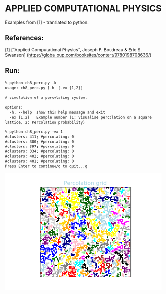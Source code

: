 APPLIED COMPUTATIONAL PHYSICS
===============

Examples from [1] - translated to python.

References:
-----------
[1] ["Applied Computational Physics", Joseph F. Boudreau & Eric S. Swanson]
(https://global.oup.com/booksites/content/9780198708636/)

Run:
----

```
% python ch8_perc.py -h
usage: ch8_perc.py [-h] [-ex {1,2}]

A simulation of a percolating system.

options:
  -h, --help  show this help message and exit
  -ex {1,2}   Example number (1: visualise percolation on a square lattice, 2: Percolation probability)
```

```
% python ch8_perc.py -ex 1
#clusters: 411; #percolating: 0
#clusters: 380; #percolating: 0
#clusters: 397; #percolating: 0
#clusters: 334; #percolating: 0
#clusters: 402; #percolating: 0
#clusters: 401; #percolating: 0
Press Enter to continue/q to quit...q
```
![PNG](https://raw.githubusercontent.com/jesper-olsen/phy/main/Assets/perc01.png)

```
```


